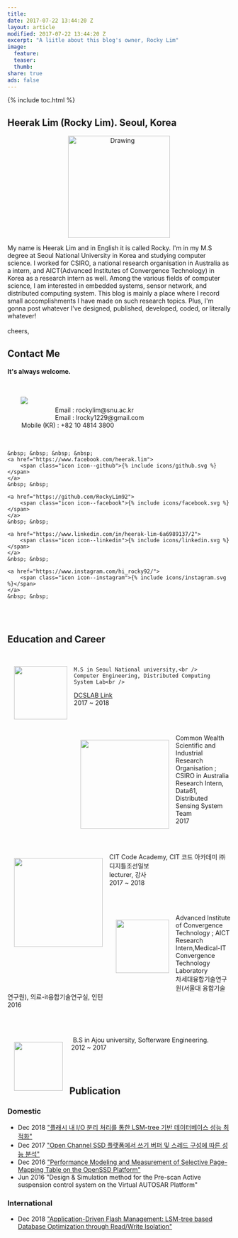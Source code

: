 ```yaml
---
title:
date: 2017-07-22 13:44:20 Z
layout: article
modified: 2017-07-22 13:44:20 Z
excerpt: "A liitle about this blog's owner, Rocky Lim"
image:
  feature:
  teaser:
  thumb:
share: true
ads: false
---
```


{% include toc.html %}


## Heerak Lim (Rocky Lim). Seoul, Korea

<p style="text-align: center;">
	<img src="{{ site.url }}/images/rocky_icon.png" alt="Drawing" style="width: 230px;"/>
</p>

My name is Heerak Lim and in English it is called Rocky. I'm in my M.S degree at Seoul National University in Korea and studying computer science. I worked for CSIRO, a national research organisation in Australia as a intern, and AICT(Advanced Institutes of Convergence Technology) in Korea as a research intern as well. Among the various fields of computer science, I am interested in embedded systems, sensor network, and distributed computing system. This blog is mainly a place where I record small accomplishments I have made on such research topics. Plus, I'm gonna post whatever I’ve designed, published, developed, coded, or literally whatever!<br /><br />cheers,



## Contact Me

#### It's always welcome.

<p>
	<img src="{{ site.url }}/images/3x4.jpg" align="left" hspace="30" vspace="30">
	<br /><br /><br />
	&nbsp; &nbsp; &nbsp; &nbsp; Email : rockylim@snu.ac.kr<br />
	&nbsp; &nbsp; &nbsp; &nbsp; Email : lrocky1229@gmail.com<br />
	&nbsp; &nbsp; &nbsp; &nbsp; Mobile (KR) : +82 10 4814 3800<br /><br /><br />

	&nbsp; &nbsp; &nbsp; &nbsp;
	<a href="https://www.facebook.com/heerak.lim">
		<span class="icon icon--github">{% include icons/github.svg %}</span>
	</a>
	&nbsp; &nbsp;

	<a href="https://github.com/RockyLim92">
		<span class="icon icon--facebook">{% include icons/facebook.svg %}</span>
	</a>
	&nbsp; &nbsp;

	<a href="https://www.linkedin.com/in/heerak-lim-6a6989137/2">
		<span class="icon icon--linkedin">{% include icons/linkedin.svg %}</span>
	</a>
	&nbsp; &nbsp;

	<a href="https://www.instagram.com/hi_rocky92/">
		<span class="icon icon--instagram">{% include icons/instagram.svg %}</span>
	</a>
	&nbsp; &nbsp;
</p>

<br /><br />

## Education and Career

<p>
	<img src="{{ site.url }}/images/snu.png" align="left" style="width: 120px;" hspace="15" vspace="30">
	<br />

	M.S in Seoul National university,<br />
	Computer Engineering, Distributed Computing System Lab<br />
  <a href="http://dcslab.snu.ac.kr">DCSLAB Link</a><br />
	2017 ~ 2018
</p><br />

<p>
	<img src="{{ site.url }}/images/data61.png" align="left" style="width: 200px;" hspace="15" vspace="30">
	<br />
	Common Wealth Scientific and Industrial Research Organisation ; CSIRO in Australia<br />
	Research Intern, Data61, Distributed Sensing System Team<br />
	2017
</p><br />

<p>
	<img src="{{ site.url }}/images/CIT-BG-1_small.png" align="left" style="width: 200px;" hspace="15" vspace="30">
	<br />
	CIT Code Academy, CIT 코드 아카데미 ㈜디지틀조선일보<br />
	lecturer, 강사<br />
	2017 ~ 2018
</p><br />

<p>
	<img src="{{ site.url }}/images/AICT.png" align="left" style="width: 120px;" hspace="15" vspace="30">
	<br />
	Advanced Institute of Convergence Technology ; AICT<br />
	Research Intern,Medical-IT Convergence Technology Laboratory<br />
	차세대융합기술연구원(서울대 융합기술연구원), 의료-it융합기술연구실, 인턴<br />
	2016
</p><br />

<p>
	<img src="{{ site.url }}/images/ajou.png" align="left" style="width: 110px;" hspace="15" vspace="30">
	<br />
	&nbsp;
	B.S in Ajou university, Softerware Engineering.
	<br />
	&nbsp;2012 ~ 2017
	<br />
</p>

<br /><br />
## Publication
### Domestic

* Dec 2018  <a href="https://github.com/RockyLim92/RockyLim92.github.io/blob/master/publication/rocky_ksc18.pdf">"플래시 내 I/O 분리 처리를 통한 LSM-tree 기반 데이터베이스 성능 최적화"</a>
* Dec 2017  <a href="/">"Open Channel SSD 플랫폼에서 쓰기 버퍼 및 스레드 구성에 따른 성능 분석"</a>
* Dec 2016  <a href="/publication/OpenSSD.pdf">"Performance Modeling and Measurement of Selective Page-Mapping Table on the OpenSSD Platform"</a>
* Jun 2016  "Design & Simulation method for the Pre-scan Active suspension control system on the Virtual AUTOSAR Platform"

### International

* Dec 2018  <a href="https://github.com/RockyLim92/RockyLim92.github.io/blob/master/publication/rocky_mwds18.pdf">"Application-Driven Flash Management: LSM-tree based Database Optimization through Read/Write Isolation"</a>
